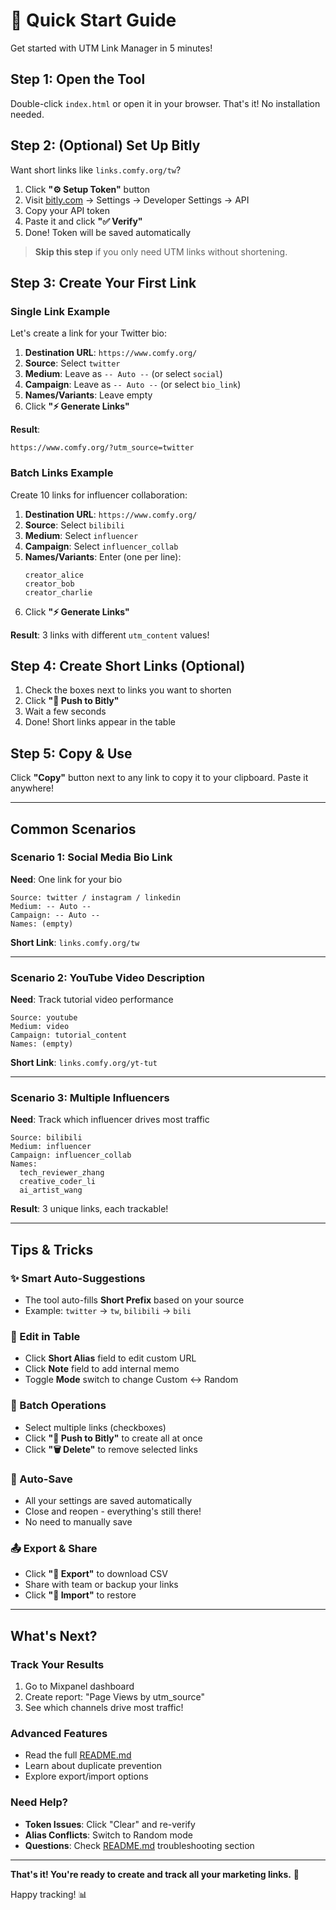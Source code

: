 # 🚀 Quick Start Guide

Get started with UTM Link Manager in 5 minutes!

## Step 1: Open the Tool

Double-click `index.html` or open it in your browser. That's it! No installation needed.

## Step 2: (Optional) Set Up Bitly

Want short links like `links.comfy.org/tw`?

1. Click **"⚙️ Setup Token"** button
2. Visit [bitly.com](https://bitly.com) → Settings → Developer Settings → API
3. Copy your API token
4. Paste it and click **"✅ Verify"**
5. Done! Token will be saved automatically

> **Skip this step** if you only need UTM links without shortening.

## Step 3: Create Your First Link

### Single Link Example

Let's create a link for your Twitter bio:

1. **Destination URL**: `https://www.comfy.org/`
2. **Source**: Select `twitter`
3. **Medium**: Leave as `-- Auto --` (or select `social`)
4. **Campaign**: Leave as `-- Auto --` (or select `bio_link`)
5. **Names/Variants**: Leave empty
6. Click **"⚡ Generate Links"**

**Result**: 
```
https://www.comfy.org/?utm_source=twitter
```

### Batch Links Example

Create 10 links for influencer collaboration:

1. **Destination URL**: `https://www.comfy.org/`
2. **Source**: Select `bilibili`
3. **Medium**: Select `influencer`
4. **Campaign**: Select `influencer_collab`
5. **Names/Variants**: Enter (one per line):
   ```
   creator_alice
   creator_bob
   creator_charlie
   ```
6. Click **"⚡ Generate Links"**

**Result**: 3 links with different `utm_content` values!

## Step 4: Create Short Links (Optional)

1. Check the boxes next to links you want to shorten
2. Click **"🔗 Push to Bitly"**
3. Wait a few seconds
4. Done! Short links appear in the table

## Step 5: Copy & Use

Click **"Copy"** button next to any link to copy it to your clipboard. Paste it anywhere!

---

## Common Scenarios

### Scenario 1: Social Media Bio Link

**Need**: One link for your bio

```
Source: twitter / instagram / linkedin
Medium: -- Auto --
Campaign: -- Auto --
Names: (empty)
```

**Short Link**: `links.comfy.org/tw`

---

### Scenario 2: YouTube Video Description

**Need**: Track tutorial video performance

```
Source: youtube
Medium: video
Campaign: tutorial_content
Names: (empty)
```

**Short Link**: `links.comfy.org/yt-tut`

---

### Scenario 3: Multiple Influencers

**Need**: Track which influencer drives most traffic

```
Source: bilibili
Medium: influencer
Campaign: influencer_collab
Names:
  tech_reviewer_zhang
  creative_coder_li
  ai_artist_wang
```

**Result**: 3 unique links, each trackable!

---

## Tips & Tricks

### ✨ Smart Auto-Suggestions
- The tool auto-fills **Short Prefix** based on your source
- Example: `twitter` → `tw`, `bilibili` → `bili`

### 📝 Edit in Table
- Click **Short Alias** field to edit custom URL
- Click **Note** field to add internal memo
- Toggle **Mode** switch to change Custom ↔ Random

### 🔄 Batch Operations
- Select multiple links (checkboxes)
- Click **"🔗 Push to Bitly"** to create all at once
- Click **"🗑️ Delete"** to remove selected links

### 💾 Auto-Save
- All your settings are saved automatically
- Close and reopen - everything's still there!
- No need to manually save

### 📤 Export & Share
- Click **"💾 Export"** to download CSV
- Share with team or backup your links
- Click **"📁 Import"** to restore

---

## What's Next?

### Track Your Results
1. Go to Mixpanel dashboard
2. Create report: "Page Views by utm_source"
3. See which channels drive most traffic!

### Advanced Features
- Read the full [README.md](README.md)
- Learn about duplicate prevention
- Explore export/import options

### Need Help?
- **Token Issues**: Click "Clear" and re-verify
- **Alias Conflicts**: Switch to Random mode
- **Questions**: Check [README.md](README.md) troubleshooting section

---

**That's it! You're ready to create and track all your marketing links.** 🎉

Happy tracking! 📊

